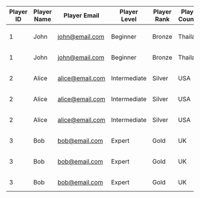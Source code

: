 

| Player ID | Player Name | Player Email           | Player Level | Player Rank | Player Country | Total Spend | Item Purchased | Item Price | Quest Completed        | Event Participated       | Item Category |
|-----------|-------------|-----------------|--------------|-------------|----------------|-------------|----------------|------------|------------------------|--------------------------|---------------|
| 1         | John        | john@email.com   | Beginner     | Bronze      | Thailand       | 150         | Sword          | 100        | The First Challenge    | The Awakening Tournament | Weapon        |
| 1         | John        | john@email.com   | Beginner     | Bronze      | Thailand       | 150         | Shield         | 50         | Guardian’s Test        | The Battle for Glory     | Armor         |
| 2         | Alice       | alice@email.com  | Intermediate | Silver      | USA            | 200         | Bow            | 120        | The Lost Treasure      | The Awakening Tournament | Weapon        |
| 2         | Alice       | alice@email.com  | Intermediate | Silver      | USA            | 200         | Arrow          | 30         | The Lost Treasure      | The Eternal Quest        | Weapon        |
| 2         | Alice       | alice@email.com  | Intermediate | Silver      | USA            | 200         | Helmet         | 70         | The Lost Treasure      | The Awakening Tournament | Armor         |
| 3         | Bob         | bob@email.com    | Expert       | Gold        | UK             | 250         | Sword          | 100        | Guardian’s Test        | The Battle for Glory     | Weapon        |
| 3         | Bob         | bob@email.com    | Expert       | Gold        | UK             | 250         | Sword          | 100        | Battle of the Ancients | The Battle for Glory     | Weapon        |
| 3         | Bob         | bob@email.com    | Expert       | Gold        | UK             | 250         | Sword          | 50        | Victory's Edge         | The Battle for Glory     | Weapon        |
